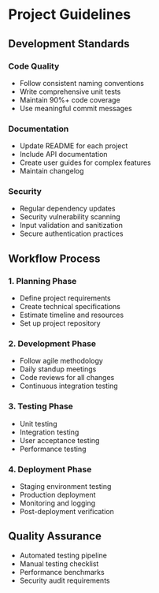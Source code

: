 # Project Guidelines

## Development Standards

### Code Quality
- Follow consistent naming conventions
- Write comprehensive unit tests
- Maintain 90%+ code coverage
- Use meaningful commit messages

### Documentation
- Update README for each project
- Include API documentation
- Create user guides for complex features
- Maintain changelog

### Security
- Regular dependency updates
- Security vulnerability scanning
- Input validation and sanitization
- Secure authentication practices

## Workflow Process

### 1. Planning Phase
- Define project requirements
- Create technical specifications
- Estimate timeline and resources
- Set up project repository

### 2. Development Phase
- Follow agile methodology
- Daily standup meetings
- Code reviews for all changes
- Continuous integration testing

### 3. Testing Phase
- Unit testing
- Integration testing
- User acceptance testing
- Performance testing

### 4. Deployment Phase
- Staging environment testing
- Production deployment
- Monitoring and logging
- Post-deployment verification

## Quality Assurance

- Automated testing pipeline
- Manual testing checklist
- Performance benchmarks
- Security audit requirements
